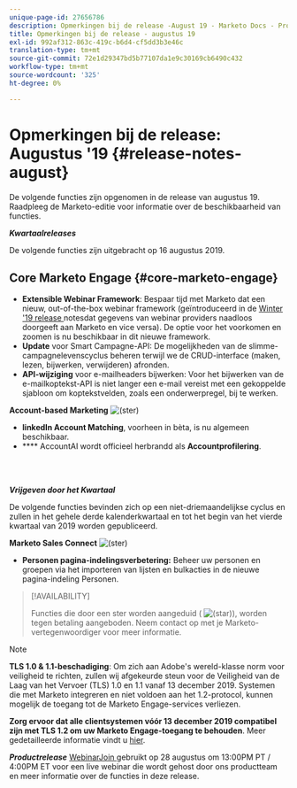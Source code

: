 ```yaml
---
unique-page-id: 27656786
description: Opmerkingen bij de release -August 19 - Marketo Docs - Productdocumentatie
title: Opmerkingen bij de release - augustus 19
exl-id: 992af312-863c-419c-b6d4-cf5dd3b3e46c
translation-type: tm+mt
source-git-commit: 72e1d29347bd5b77107da1e9c30169cb6490c432
workflow-type: tm+mt
source-wordcount: '325'
ht-degree: 0%

---
```


# Opmerkingen bij de release: Augustus &#39;19 {#release-notes-august}

De volgende functies zijn opgenomen in de release van augustus 19. Raadpleeg de Marketo-editie voor informatie over de beschikbaarheid van functies.

**_Kwartaalreleases_**

De volgende functies zijn uitgebracht op 16 augustus 2019.

## Core Marketo Engage {#core-marketo-engage}

* **Extensible Webinar Framework**: Bespaar tijd met Marketo dat een nieuw, out-of-the-box webinar framework (geïntroduceerd in de  [Winter &#39;19 release ](/help/marketo/release-notes/2019/release-notes-winter-19.md) notesdat gegevens van webinar providers naadloos doorgeeft aan Marketo en vice versa). De optie voor het voorkomen en zoomen is nu beschikbaar in dit nieuwe framework.
* **Update** voor Smart Campagne-API: De mogelijkheden van de slimme-campagnelevenscyclus beheren terwijl we de CRUD-interface (maken, lezen, bijwerken, verwijderen) afronden.
* **API-wijziging** voor e-mailheaders bijwerken: Voor het bijwerken van de e-mailkoptekst-API is niet langer een e-mail vereist met een gekoppelde sjabloon om koptekstvelden, zoals een onderwerpregel, bij te werken.

**Account-based Marketing** ![ (ster)](assets/star-yellow.svg)

* **linkedIn Account Matching**, voorheen in bèta, is nu algemeen beschikbaar.
* **** AccountAI wordt officieel herbrandd als  **Accountprofilering**.

<br> 

**_Vrijgeven door het Kwartaal_**

De volgende functies bevinden zich op een niet-driemaandelijkse cyclus en zullen in het gehele derde kalenderkwartaal en tot het begin van het vierde kwartaal van 2019 worden gepubliceerd.

**Marketo Sales Connect** ![ (ster)](assets/star-yellow.svg)

* **Personen pagina-indelingsverbetering:** Beheer uw personen en groepen via het importeren van lijsten en bulkacties in de nieuwe pagina-indeling Personen.

>[!AVAILABILITY]
>
>Functies die door een ster worden aangeduid ( ![(star)](assets/star-yellow.svg)), worden tegen betaling aangeboden. Neem contact op met je Marketo-vertegenwoordiger voor meer informatie.

>[!NOTE]
>
>**TLS 1.0 &amp; 1.1-beschadiging**: Om zich aan Adobe&#39;s wereld-klasse norm voor veiligheid te richten, zullen wij afgekeurde steun voor de Veiligheid van de Laag van het Vervoer (TLS) 1.0 en 1.1 vanaf 13 december 2019. Systemen die met Marketo integreren en niet voldoen aan het 1.2-protocol, kunnen mogelijk de toegang tot de Marketo Engage-services verliezen.
>
>**Zorg ervoor dat alle clientsystemen vóór 13 december 2019 compatibel zijn met TLS 1.2 om uw Marketo Engage-toegang te behouden**. Meer gedetailleerde informatie vindt u [hier](https://nation.marketo.com/docs/DOC-7059-tls-10-11-deprecation-faq).

**_Productrelease_** [WebinarJoin ](https://engage.marketo.com/August_19_Release_Webinar.html) gebruikt op 28 augustus om 13:00PM PT / 4:00PM ET voor een live webinar die wordt gehost door ons productteam en meer informatie over de functies in deze release.
